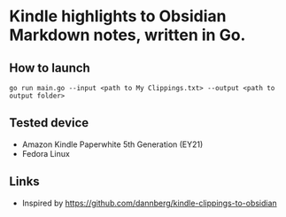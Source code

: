 # Kindle highlights to Obsidian Markdown notes, written in Go.

## How to launch

```
go run main.go --input <path to My Clippings.txt> --output <path to output folder>
```

## Tested device

- Amazon Kindle Paperwhite 5th Generation (EY21)
- Fedora Linux

## Links

- Inspired by https://github.com/dannberg/kindle-clippings-to-obsidian
